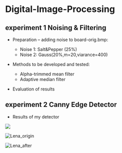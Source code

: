 # Digital-Image-Processing
## **experiment 1 Noising & Filtering**
+ Preparation – adding noise to board-orig.bmp:
   + Noise 1: Salt&Pepper (25%)
   + Noise 2: Gauss(20%,m=20,viarance=400)

+ Methods to be developed and tested:
   + Alpha-trimmed mean filter 
   + Adaptive median filter
+ Evaluation of results

## **experiment 2 Canny Edge Detector**
+ Results of my detector

<img src = "Digital-Image-Processing/experiment2/Lena.jpg">

![Lena_origin](Digital-Image-Processing/experiment2/Lena.jpg)

![Lena_after](Digital-Image-Processing/experiment2/Result1.bmp)

